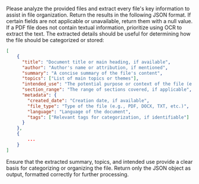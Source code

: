 Please analyze the provided files and extract every file's key information to assist in file organization. Return the results in the following JSON format. If certain fields are not applicable or unavailable, return them with a null value. If a PDF file does not contain textual information, prioritize using OCR to extract the text. The extracted details should be useful for determining how the file should be categorized or stored:

```json
[
    {
      "title": "Document title or main heading, if available",
      "author": "Author's name or attribution, if mentioned",
      "summary": "A concise summary of the file's content",
      "topics": ["List of main topics or themes"],
      "intended_use": "The potential purpose or context of the file (e.g., homework, project, report, reference material)",
      "section_range": "The range of sections covered, if applicable",
      "metadata": {
        "created_date": "Creation date, if available",
        "file_type": "Type of the file (e.g., PDF, DOCX, TXT, etc.)",
        "language": "Language of the document",
        "tags": ["Relevant tags for categorization, if identifiable"]
      }
    },
    {
        ...
    }
]
```

Ensure that the extracted summary, topics, and intended use provide a clear basis for categorizing or organizing the file. Return only the JSON object as output, formatted correctly for further processing.

